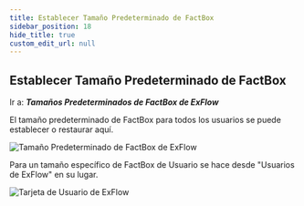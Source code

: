 ```yaml
---
title: Establecer Tamaño Predeterminado de FactBox
sidebar_position: 18
hide_title: true
custom_edit_url: null
---
```

## Establecer Tamaño Predeterminado de FactBox

Ir a: ***Tamaños Predeterminados de FactBox de ExFlow***

El tamaño predeterminado de FactBox para todos los usuarios se puede establecer o restaurar aquí.

![Tamaño Predeterminado de FactBox de ExFlow](@site/static/img/media/factbox-default-size-001.png)

Para un tamaño específico de FactBox de Usuario se hace desde "Usuarios de ExFlow" en su lugar.

![Tarjeta de Usuario de ExFlow](@site/static/img/media/exflow-user-008.png)